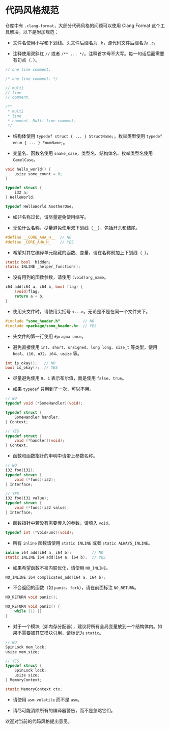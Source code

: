 # 代码风格规范

仓库中有 `.clang-format`，大部分代码风格的问题可以使用 Clang Format 这个工具解决。以下是附加规范：

* 文件名使用小写和下划线。头文件后缀名为 `.h`，源代码文件后缀名为 `.c`。

* 注释使用双斜杠 `//` 或者 `/** ... */`。注释首字母不大写。每一句话后面需要有句点（`.`）。

```c
// one line comment.

/* one line comment. */

// multi
// line
// comment.

/**
 * multi
 * line
 * comment. Multi line comment.
 */
```

* 结构体使用 `typedef struct { ... } StructName;`，枚举类型使用 `typedef enum { ... } EnumName;`。

* 变量名、函数名使用 `snake_case`，类型名、结构体名、枚举类型名使用 `CamelCase`。

```c
void hello_world() {
    usize some_count = 0;
}

typedef struct {
    i32 a;
} HelloWorld;

typedef HelloWorld AnotherOne;
```

* 如非名称过长，请尽量避免使用缩写。

* 无论什么名称，尽量避免使用双下划线（`__`），包括开头和结尾。

```c
#define __CORE_AHA_H__  // NO
#define _CORE_AHA_H_    // YES
```

* 希望对其它编译单元隐藏的函数、变量，请在名称前加上下划线（`_`）。

```c
static bool _hidden;
static INLINE _helper_function();
```

* 没有用到的函数参数，请使用 `(void)arg_name`。

```c
i64 add(i64 a, i64 b, bool flag) {
    (void)flag;
    return a + b;
}
```

* 使用头文件时，请使用尖括号 `<...>`。无论是不是在同一个文件夹下。

```c
#include "some_header.h"          // NO
#include <package/some_header.h>  // YES
```

* 头文件的第一行使用 `#pragma once`。

* 避免直接使用 `int`、`short`、`unsigned`、`long long`、`size_t` 等类型，使用 `bool`、`i16`、`u32`、`i64`、`usize` 等。

```c
int is_okay();   // NO
bool is_okay();  // YES
```

* 尽量避免使用 `0`、`1` 表示布尔值，而是使用 `false`、`true`。

* 如果 `typedef` 只用到了一次，可以不用。

```c
// NO
typedef void (*SomeHandler)(void);

typedef struct {
    SomeHandler handler;
} Context;

// YES
typedef struct {
    void (*handler)(void);
} Context;
```

* 函数和函数指针的申明中请带上参数名称。

```c
// NO
i32 foo(i32);
typedef struct {
    void (*func)(i32);
} Interface;

// YES
i32 foo(i32 value);
typedef struct {
    void (*func)(i32 value);
} Interface;
```

* 函数指针中若没有需要传入的参数，请填入 `void`。

```c
typedef int (*VoidFunc)(void);
```

* 所有 `inline` 函数请使用 `static INLINE` 或者 `static ALWAYS_INLINE`。

```c
inline i64 add(i64 a, i64 b);         // NO
static INLINE i64 add(i64 a, i64 b);  // YES
```

* 如果希望函数不被内联优化，请使用 `NO_INLINE`。

```c
NO_INLINE i64 complicated_add(i64 a, i64 b);
```

* 不会返回的函数（如 `panic`、`fork`），请在前面标注 `NO_RETURN`。

```c
NO_RETURN void panic();

NO_RETURN void panic() {
    while (1) {}
}
```

* 对于一个模块（如内存分配器），建议将所有全局变量放到一个结构体内。如果不需要被其它模块引用，请标记为 `static`。

```c
// NO
SpinLock mem_lock;
usize mem_size;

// YES
typedef struct {
    SpinLock lock;
    usize size;
} MemoryContext;

static MemoryContext ctx;
```

* 请使用 `asm volatile` 而不是 `asm`。

* 请尽可能消除所有的编译器警告，而不是忽略它们。

欢迎对当前的代码风格提出意见。

